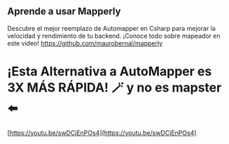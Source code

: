 ## Aprende a usar Mapperly
Descubre el mejor reemplazo de Automapper en Csharp para mejorar la velocidad y rendimiento de tu backend. ¡Conoce todo sobre mapeador en este video!
https://github.com/maurobernal/mapperly


# ¡Esta Alternativa a AutoMapper es 3X MÁS RÁPIDA! 🪄  y no es mapster ⬅️

[https://youtu.be/swDCjEnPOs4](https://youtu.be/swDCjEnPOs4)
